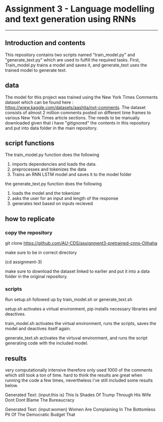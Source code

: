 # Assignment 3  -  Language modelling and text generation using RNNs

---
## Introduction and contents
This repository contains two scripts named "train_model.py" and "generate_text.py" which are used to fulfill the required tasks. First, Train_model.py trains a model and saves it, and generate_text uses the trained model to generate text.
 
## data
The model for this project was trained using the New York Times Comments dataset which can be found here : https://www.kaggle.com/datasets/aashita/nyt-comments. The dataset consists of almost 2 million comments posted on different time frames to various New York Times article sections. The needs to be manually downloaded given that i have "gitignored" the contents in this repository and put into data folder in the main repository.


## script functions
The train_model.py function does the following
1. imports dependencies and loads the data.
2. preprocesses and tokenizes the data
3. Trains an RNN LSTM model and saves it to the model folder

the generate_text.py function does the following
1. loads the model and the tokenizer
2. asks the user for an input and length of the response
3. generates text based on inputs recieved


## how to replicate
### copy the repository 
git clone https://github.com/AU-CDS/assignment3-pretrained-cnns-Olihaha

make sure to be in correct directory

(cd assignment-3)

make sure to download the dataset linked to earlier and put it into a data folder in the original repository.

### scripts 
Run setup.sh followed up by train_model.sh or generate_text.sh

setup.sh activates a virtual environment, pip installs necessary libraries and deactives.

train_model.sh activates the virtual environment, runs the scripts, saves the model and deactives itself again.

generate_text.sh activates the virtuval environment, and runs the script generating code with the included model.


## results
very computationally intensive therefore only used 1000 of the comments which still took a ton of time. 
hard to think the results are great when running the code a few times, nevertheless i've still included some results below.

Generated Text: (input:this is)
This Is Shades Of Trump Through His Wife Dont Dont Blame The Bureaucracy

Generated Text: (input:women)
Women Are Complaining In The Bottomless Pit Of The Democratic Budget That

